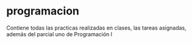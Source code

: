 # programacion
Contiene todas las practicas realizadas en clases, las tareas asignadas, además del parcial uno de Programación l
